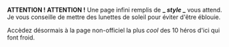 **ATTENTION ! ATTENTION !** Une page infini remplis de **_ _style_ _** vous attend.  
Je vous conseille de mettre des lunettes de soleil pour éviter d'être éblouie.  
  
Accèdez désormais à la page non-officiel la plus *cool* des 10 héros d'ici qui font froid.